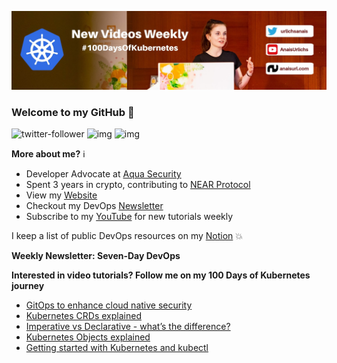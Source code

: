 ![my header image](./assets/header.jpg)

### Welcome to my GitHub 👋

![twitter-follower](https://img.shields.io/twitter/follow/urlichsanais?style=social) ![img](https://img.shields.io/youtube/channel/subscribers/UCb4mfRT5UWpjoUQRcIE2qOQ?label=YouTube%20Subscribers&style=social) ![img](https://img.shields.io/youtube/channel/views/UCb4mfRT5UWpjoUQRcIE2qOQ?label=Total%20views%20on%20my%20YouTube%20Channel&style=social) 

**More about me?** ℹ️
* Developer Advocate at [Aqua Security](https://github.com/aquasecurity)
* Spent 3 years in crypto, contributing to [NEAR Protocol](https://github.com/near)
* View my [Website](https://anaisurl.com/)
* Checkout my DevOps [Newsletter](https://anaisurl.com/tag/devops)
* Subscribe to my [YouTube](https://www.youtube.com/c/AnaisUrlichs) for new tutorials weekly

I keep a list of public DevOps resources on my [Notion](https://devops.anaisurl.com/) :boom:

**Weekly Newsletter: Seven-Day DevOps**
<!-- NEWSLETTER-LIST:START -->
<!-- NEWSLETTER-LIST:END -->

**Interested in video tutorials? Follow me on my 100 Days of Kubernetes journey**
<!-- YOUTUBE-LIST:START -->
- [GitOps to enhance cloud native security](https://www.youtube.com/watch?v=pL-RX_Z5ouE)
- [Kubernetes CRDs explained](https://www.youtube.com/watch?v=0FDfo0Osfvg)
- [Imperative vs Declarative - what’s the difference?](https://www.youtube.com/watch?v=Vlf0LSUJVP0)
- [Kubernetes Objects explained](https://www.youtube.com/watch?v=3pGCCotxzsY)
- [Getting started with Kubernetes and kubectl](https://www.youtube.com/watch?v=ztjUXIs8cbk)
<!-- YOUTUBE-LIST:END -->
